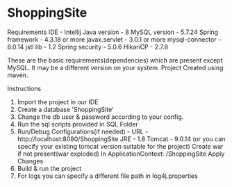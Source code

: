 # ShoppingSite

Requirements
IDE - Intellij
Java version - 8
MySQL version - 5.7.24
Spring framework - 4.3.18 or more
javax.servlet - 3.0.1 or more
mysql-connector - 8.0.14
jstl lib - 1.2
Spring security - 5.0.6
HikariCP - 2.7.8

These are the basic requirements(dependencies) which are present except MySQL. It may be a different version on your system.
Project Created using maven.

Instructions
1. Import the project in our IDE
2. Create a database 'ShoppingSite'
3. Change the db user & password according to your config.
4. Run the sql scripts provided in SQL Folder
5. Run/Debug Configurations(if needed) - 
    URL - http://localhost:8080/ShoppingSite
    JRE - 1.8
    Tomcat - 9.0.14 (or you can specify your existing tomcat version suitable for the project)
    Create war if not present(war exploded) In ApplicationContext: /ShoppingSite
    Apply Changes
5. Build & run the project
6. For logs you can specify a different file path in log4j.properties
